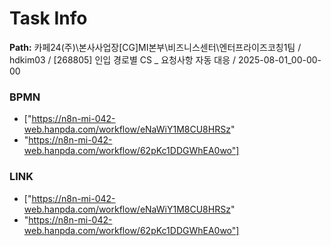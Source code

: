 # Task Info

**Path:** 카페24(주)\본사사업장\[CG]MI본부\비즈니스센터\엔터프라이즈코칭1팀 / hdkim03 / [268805] 인입 경로별 CS _ 요청사항 자동 대응 / 2025-08-01_00-00-00

### BPMN
- ["https://n8n-mi-042-web.hanpda.com/workflow/eNaWiY1M8CU8HRSz"
- "https://n8n-mi-042-web.hanpda.com/workflow/62pKc1DDGWhEA0wo"]

### LINK
- ["https://n8n-mi-042-web.hanpda.com/workflow/eNaWiY1M8CU8HRSz"
- "https://n8n-mi-042-web.hanpda.com/workflow/62pKc1DDGWhEA0wo"]


